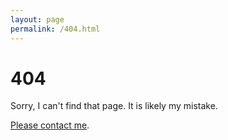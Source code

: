 ```yaml
---
layout: page
permalink: /404.html
---
```


# 404

Sorry, I can't find that page. It is likely my mistake.

<a href="{{ site.baseurl }}/pages/contact.html">Please contact me</a>.
